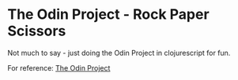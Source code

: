 # The Odin Project - Rock Paper Scissors
Not much to say - just doing the Odin Project in clojurescript for fun.

For reference: [The Odin Project](https://www.theodinproject.com/)
